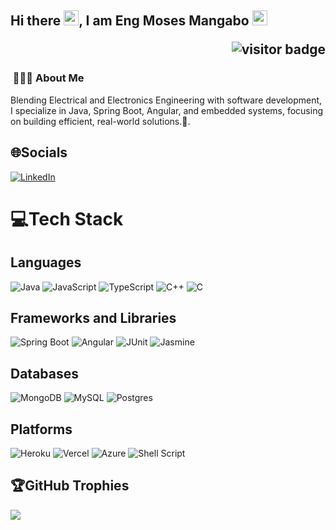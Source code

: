 ## Hi there <img src="https://raw.githubusercontent.com/MartinHeinz/MartinHeinz/master/wave.gif" width="24px">, I am Eng Moses Mangabo <img src="https://github.com/abhishekapk/abhishekapk/blob/master/Assests/Earth.gif" width="24px"> <p align="right"><img src="https://visitor-badge.laobi.icu/badge?page_id=Eng-Musa" alt="visitor badge"/></p>


<h3> &nbsp;👩🏾‍💻 About Me </h3>

Blending Electrical and Electronics Engineering with software development, I specialize in Java, Spring Boot, Angular, and embedded systems, focusing on building efficient, real-world solutions.🦸‍.

## 🌐Socials
[![LinkedIn](https://img.shields.io/badge/LinkedIn-%230077B5.svg?logo=linkedin&logoColor=white)](https://www.linkedin.com/in/moses-mangabo-36572b226) 

# 💻Tech Stack
## Languages

![Java](https://img.shields.io/badge/Java-ED8B00?style=for-the-badge&logo=openjdk&logoColor=white)
![JavaScript](https://img.shields.io/badge/JavaScript-F7DF1E?style=for-the-badge&logo=JavaScript&logoColor=white)
![TypeScript](https://img.shields.io/badge/TypeScript-007ACC?style=for-the-badge&logo=typescript&logoColor=white)
![C++](https://img.shields.io/badge/C%2B%2B-00599C?style=for-the-badge&logo=c%2B%2B&logoColor=white)
![C](https://img.shields.io/badge/C-00599C?style=for-the-badge&logo=c&logoColor=white)

## Frameworks and Libraries
![Spring Boot](https://img.shields.io/badge/Spring_Boot-6DB33F?style=for-the-badge&logo=spring-boot&logoColor=white)
![Angular](https://img.shields.io/badge/Angular-DD0031?style=for-the-badge&logo=angular&logoColor=white)
![JUnit](https://img.shields.io/badge/JUnit-black?style=plastic&logo=junit&logoColor=%23F7DF1E)
![Jasmine](https://img.shields.io/badge/Jasmine-8A4182?style=for-the-badge&logo=jasmine&logoColor=white)

## Databases
![MongoDB](	https://img.shields.io/badge/MongoDB-4EA94B?style=for-the-badge&logo=mongodb&logoColor=white)
![MySQL](https://img.shields.io/badge/MySQL-00000F?style=for-the-badge&logo=mysql&logoColor=white)
![Postgres](https://img.shields.io/badge/PostgreSQL-316192?style=for-the-badge&logo=postgresql&logoColor=white)
<br>

## Platforms

![Heroku](https://img.shields.io/badge/Heroku-430098?style=for-the-badge&logo=heroku&logoColor=white) 
![Vercel](https://img.shields.io/badge/Vercel-000000?style=for-the-badge&logo=vercel&logoColor=white)
![Azure](https://img.shields.io/badge/Microsoft_Azure-0089D6?style=for-the-badge&logo=microsoft-azure&logoColor=white)
![Shell Script](https://img.shields.io/badge/shell_script-%23121011.svg?style=for-the-badge&logo=gnu-bash&logoColor=white) 


<!-- # 📊GitHub Stats :
![Overall Starts](https://github-readme-stats.vercel.app/api?username=Eng-Musa&theme=react&hide_border=false&include_all_commits=false&count_private=false)<br/>
![Commits](https://github-readme-streak-stats.herokuapp.com/?user=Eng-Musa&theme=react&hide_border=false)<br/> -->

## 🏆GitHub Trophies
![](https://github-profile-trophy.vercel.app/?username=Eng-Musa&theme=nord&no-frame=true&no-bg=true&margin-w=4)
